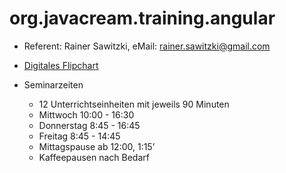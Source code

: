 # org.javacream.training.angular

* Referent: Rainer Sawitzki, eMail: rainer.sawitzki@gmail.com

* [Digitales Flipchart](https://docs.google.com/presentation/d/1ZkryWU-yWEMCiPLkXVqGjMAs_4uMWtqo-tk7sfl-WjU/edit?usp=drivesdk)

* Seminarzeiten
  * 12 Unterrichtseinheiten mit jeweils 90 Minuten
  * Mittwoch 10:00 - 16:30 
  * Donnerstag 8:45 - 16:45
  * Freitag 8:45 - 14:45
  * Mittagspause ab 12:00, 1:15’
  * Kaffeepausen nach Bedarf
